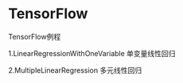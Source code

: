 # TensorFlow
TensorFlow例程

1.LinearRegressionWithOneVariable 单变量线性回归

2.MultipleLinearRegression 多元线性回归
